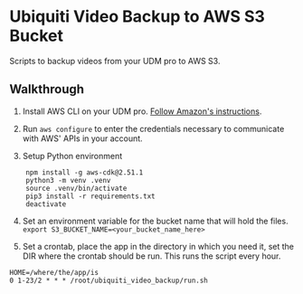 # Ubiquiti Video Backup to AWS S3 Bucket

Scripts to backup videos from your UDM pro to AWS S3.

## Walkthrough

1. Install AWS CLI on your UDM pro.  [Follow Amazon's instructions](https://docs.aws.amazon.com/cli/latest/userguide/getting-started-install.html).

2. Run `aws configure` to enter the credentials necessary to communicate with AWS' APIs in your account.

3. Setup Python environment
```
    npm install -g aws-cdk@2.51.1
    python3 -m venv .venv
    source .venv/bin/activate
    pip3 install -r requirements.txt
    deactivate
```

4. Set an environment variable for the bucket name that will hold the files.
`export S3_BUCKET_NAME=<your_bucket_name_here>`


5. Set a crontab, place the app in the directory in which you need it, set the DIR where the crontab should be run. This runs the script every hour.
```
HOME=/where/the/app/is
0 1-23/2 * * * /root/ubiquiti_video_backup/run.sh
```